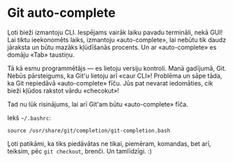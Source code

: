 # Git auto-complete

Ļoti bieži izmantoju CLI. Iespējams vairāk laiku pavadu termināli, nekā GUI! Lai tiktu ieekonomēts laiks, izmantoju «auto-complete», lai nebūtu tik daudz jāraksta un būtu mazāks kļūdīšanās procents. Un ar «auto-complete» es domāju «Tab» taustiņu.

Tā kā esmu programmētājs — es lietoju versiju kontroli. Manā gadījumā, Git. Nebūs pārsteigums, ka Git'u lietoju arī «caur CLI»! Problēma un sāpe tāda, ka Git nepiedāvā «auto-complete» fīču. Jūs pat nevarat iedomāties, cik bieži kļūdos rakstot vārdu «checokut»!

Tad nu lūk risinājums, lai arī Git'am būtu «auto-complete» fīča.

Iekš `~/.bashrc`:

`source /usr/share/git/completion/git-completion.bash`

Ļoti patikāmi, ka tiks piedāvātas ne tikai, piemēram, komandas, bet arī, teiksim, pēc `git checkout`, brenči. Un tamlīdzīgi. :)